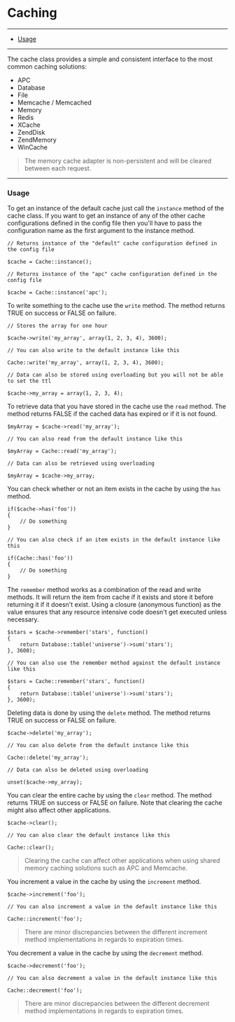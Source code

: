 # Caching

--------------------------------------------------------

* [Usage](#usage)

--------------------------------------------------------

The cache class provides a simple and consistent interface to the most common caching solutions:

* APC
* Database
* File
* Memcache / Memcached
* Memory
* Redis
* XCache
* ZendDisk
* ZendMemory
* WinCache

> The memory cache adapter is non-persistent and will be cleared between each request.

--------------------------------------------------------

<a id="usage"></a>

### Usage

To get an instance of the default cache just call the ```instance``` method of the cache class. If you want to get an instance of any of the other cache configurations defined in the config file then you'll have to pass the configuration name as the first argument to the instance method.

	// Returns instance of the "default" cache configuration defined in the config file

	$cache = Cache::instance();

	// Returns instance of the "apc" cache configuration defined in the config file

	$cache = Cache::instance('apc');

To write something to the cache use the ```write``` method. The method returns TRUE on success or FALSE on failure.

	// Stores the array for one hour

	$cache->write('my_array', array(1, 2, 3, 4), 3600);

	// You can also write to the default instance like this

	Cache::write('my_array', array(1, 2, 3, 4), 3600);

	// Data can also be stored using overloading but you will not be able to set the ttl

	$cache->my_array = array(1, 2, 3, 4);

To retrieve data that you have stored in the cache use the ```read``` method. The method returns FALSE if the cached data has expired or if it is not found.

	$myArray = $cache->read('my_array');

	// You can also read from the default instance like this

	$myArray = Cache::read('my_array');

	// Data can also be retrieved using overloading

	$myArray = $cache->my_array;

You can check whether or not an item exists in the cache by using the ```has``` method.

	if($cache->has('foo'))
	{
		// Do something
	}

	// You can also check if an item exists in the default instance like this

	if(Cache::has('foo'))
	{
		// Do something
	}

The ```remember``` method works as a combination of the read and write methods. It will return the item from cache if it exists and store it before returning it if it doesn't exist. Using a closure (anonymous function) as the value ensures that any resource intensive code doesn't get executed unless necessary.

	$stars = $cache->remember('stars', function()
	{
		return Database::table('universe')->sum('stars');
	}, 3600);

	// You can also use the remember method against the default instance like this

	$stars = Cache::remember('stars', function()
	{
		return Database::table('universe')->sum('stars');
	}, 3600);

Deleting data is done by using the ```delete``` method. The method returns TRUE on success or FALSE on failure.

	$cache->delete('my_array');

	// You can also delete from the default instance like this

	Cache::delete('my_array');

	// Data can also be deleted using overloading

	unset($cache->my_array);

You can clear the entire cache by using the ```clear``` method. The method returns TRUE on success or FALSE on failure. Note that clearing the cache might also affect other applications.

	$cache->clear();

	// You can also clear the default instance like this

	Cache::clear();

> Clearing the cache can affect other applications when using shared memory caching solutions such as APC and Memcache.

You increment a value in the cache by using the ```increment``` method.

	$cache->increment('foo');

	// You can also increment a value in the default instance like this

	Cache::increment('foo');

> There are minor discrepancies between the different increment method implementations in regards to expiration times.

You decrement a value in the cache by using the ```decrement``` method.

	$cache->decrement('foo');

	// You can also decrement a value in the default instance like this

	Cache::decrement('foo');

> There are minor discrepancies between the different decrement method implementations in regards to expiration times.